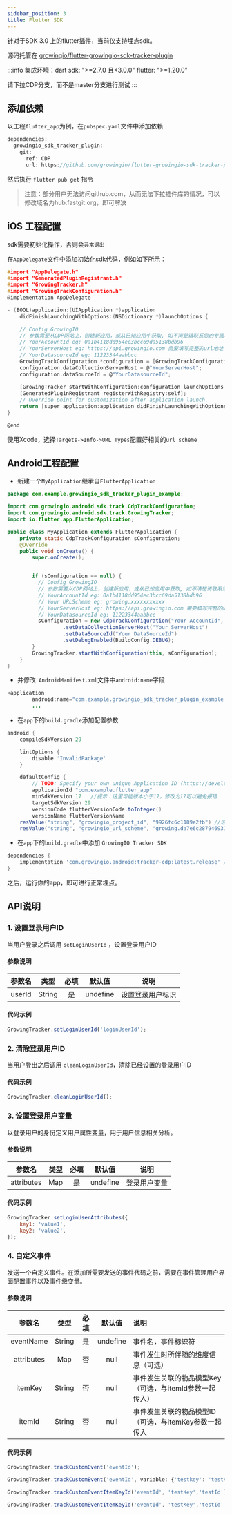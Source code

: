 ```yaml
---
sidebar_position: 3
title: Flutter SDK
---
```

针对于SDK 3.0 上的flutter插件，当前仅支持埋点sdk。

源码托管在 [growingio/flutter-growingio-sdk-tracker-plugin](https://github.com/growingio/flutter-growingio-sdk-tracker-plugin)

:::info
集成环境：dart sdk: ">=2.7.0 且<3.0.0"
  flutter: ">=1.20.0"

请下拉CDP分支，而不是master分支进行测试
:::

## 添加依赖

以工程`flutter_app`为例，在`pubspec.yaml`文件中添加依赖

```c
dependencies:
  growingio_sdk_tracker_plugin:
    git:
      ref: CDP
      url: https://github.com/growingio/flutter-growingio-sdk-tracker-plugin.git
```

然后执行 `flutter pub get` 指令

> 注意：部分用户无法访问github.com，从而无法下拉插件库的情况，可以修改域名为hub.fastgit.org，即可解决

## iOS 工程配置

sdk需要初始化操作，否则会`异常退出`

在`AppDelegate`文件中添加初始化sdk代码，例如如下所示：

```c
#import "AppDelegate.h"
#import "GeneratedPluginRegistrant.h"
#import "GrowingTracker.h"
#import "GrowingTrackConfiguration.h"
@implementation AppDelegate

- (BOOL)application:(UIApplication *)application
    didFinishLaunchingWithOptions:(NSDictionary *)launchOptions {
        
    // Config GrowingIO
    // 参数需要从CDP网站上，创建新应用，或从已知应用中获取, 如不清楚请联系您的专属项目经理
    // YourAccountId eg: 0a1b4118dd954ec3bcc69da5138bdb96
    // YourServerHost eg: https://api.growingio.com 需要填写完整的url地址
    // YourDatasourceId eg: 11223344aabbcc
    GrowingTrackConfiguration *configuration = [GrowingTrackConfiguration configurationWithProjectId:@"YourAccountId"];
    configuration.dataCollectionServerHost = @"YourServerHost";
    configuration.dataSourceId = @"YourDatasourceId";
    
    [GrowingTracker startWithConfiguration:configuration launchOptions:launchOptions];
    [GeneratedPluginRegistrant registerWithRegistry:self];
    // Override point for customization after application launch.
    return [super application:application didFinishLaunchingWithOptions:launchOptions];
}

@end
```

使用Xcode，选择`Targets->Info->URL Types`配置好相关的`url scheme`

## Android工程配置

- 新建一个`MyApplication`继承自`FlutterApplication`

```java
package com.example.growingio_sdk_tracker_plugin_example;

import com.growingio.android.sdk.track.CdpTrackConfiguration;
import com.growingio.android.sdk.track.GrowingTracker;
import io.flutter.app.FlutterApplication;

public class MyApplication extends FlutterApplication {
    private static CdpTrackConfiguration sConfiguration;
    @Override
    public void onCreate() {
        super.onCreate();


        if (sConfiguration == null) {
          // Config GrowingIO
          // 参数需要从CDP网站上，创建新应用，或从已知应用中获取, 如不清楚请联系您的专属项目经理
          // YourAccountId eg: 0a1b4118dd954ec3bcc69da5138bdb96
          // Your URLScheme eg: growing.xxxxxxxxxxx
          // YourServerHost eg: https://api.growingio.com 需要填写完整的url地址
          // YourDatasourceId eg: 11223344aabbcc
          sConfiguration = new CdpTrackConfiguration("Your AccountId", "Your URLScheme")
                  .setDataCollectionServerHost("Your ServerHost")
                  .setDataSourceId("Your DataSourceId")
                  .setDebugEnabled(BuildConfig.DEBUG);
        }
        GrowingTracker.startWithConfiguration(this, sConfiguration);
    }
}

```

- 并修改` AndroidManifest.xml`文件中`android:name`字段

```java
<application
        android:name="com.example.growingio_sdk_tracker_plugin_example.MyApplication" //修改这里
        ...
```

- 在`app`下的`build.gradle`添加配置参数

```groovy
android {
    compileSdkVersion 29

    lintOptions {
        disable 'InvalidPackage'
    }

    defaultConfig {
        // TODO: Specify your own unique Application ID (https://developer.android.com/studio/build/application-id.html).
        applicationId "com.example.flutter_app"
        minSdkVersion 17   //提示：这里可能版本小于17，修改为17可以避免报错
        targetSdkVersion 29
        versionCode flutterVersionCode.toInteger()
        versionName flutterVersionName
    resValue("string", "growingio_project_id", "9926fc6c1189e2fb") //这里是你的工程id
    resValue("string", "growingio_url_scheme", "growing.da7e6c2879469314") //这里是你的url scheme
```

- 在`app`下的`build.gradle`中添加 `GrowingIO Tracker SDK`

```groovy
dependencies {
    implementation 'com.growingio.android:tracker-cdp:latest.release' //可以指定你需要的版本 >3.0.0
}
```

之后，运行你的app，即可进行正常埋点。

## API说明

### 1. 设置登录用户ID
当用户登录之后调用 `setLoginUserId` ，设置登录用户ID
#### 参数说明
| 参数名 |  类型   | 必填 | 默认值 |                 说明                  |
| :----: | :-----: | :--: | :----: | :-----------------------------------: |
| userId | String |  是  |  undefine  | 设置登录用户标识 |
#### 代码示例
```javascript
GrowingTracker.setLoginUserId('loginUserId');
```
### 2. 清除登录用户ID
当用户登出之后调用 `cleanLoginUserId`，清除已经设置的登录用户ID
####  代码示例
```javascript
GrowingTracker.cleanLoginUserId();
```
### 3. 设置登录用户变量
以登录用户的身份定义用户属性变量，用于用户信息相关分析。
#### 参数说明
| 参数名 |  类型   | 必填 | 默认值 |                 说明                  |
| :----: | :-----: | :--: | :----: | :-----------------------------------: |
| attributes | Map |  是  |  undefine  | 登录用户变量 |
#### 代码示例
```javascript
GrowingTracker.setLoginUserAttributes({
    key1: 'value1',
    key2: 'value2',
});
```
### 4. 自定义事件
发送一个自定义事件。在添加所需要发送的事件代码之前，需要在事件管理用户界面配置事件以及事件级变量。
#### 参数说明
| 参数名 |  类型   | 必填 | 默认值 |                 说明                  |
| :----: | :-----: | :--: | :----: | :----------------------------------- |
| eventName | String |  是  |  undefine  | 事件名，事件标识符 |
| attributes | Map | 否 |  null  | 事件发生时所伴随的维度信息（可选） |
| itemKey | String | 否 | null | 事件发生关联的物品模型Key（可选，与itemId参数一起传入） |
| itemId | String | 否 | null | 事件发生关联的物品模型ID （可选，与itemKey参数一起传入 |
#### 代码示例
```javascript
GrowingTracker.trackCustomEvent('eventId'); 

GrowingTracker.trackCustomEvent('eventId', variable: {'testkey': 'testValue', 'testNumKey': '2333'});

GrowingTracker.trackCustomEventItemKeyId('eventId', 'testKey','testId');

GrowingTracker.trackCustomEventItemKeyId('eventId', 'testKey','testId',variable: {'testkey': 'testValue', 'testNumKey': '2333'});
```
